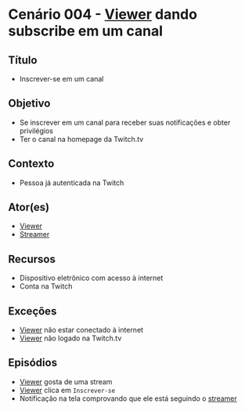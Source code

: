 # Cenário 004 - [Viewer](https://github.com/gabrielziegler3/Requisitos-2018-1/wiki/Viewer) dando subscribe em um canal

## Título
* Inscrever-se em um canal

## Objetivo
* Se inscrever em um canal para receber suas notificações e obter privilégios 
* Ter o canal na homepage da Twitch.tv

## Contexto
* Pessoa já autenticada na Twitch 

## Ator(es)
* [Viewer](https://github.com/gabrielziegler3/Requisitos-2018-1/wiki/Viewer)
* [Streamer](https://github.com/gabrielziegler3/Requisitos-2018-1/wiki/L%C3%A9xico-Streamer)

## Recursos
* Dispositivo eletrônico com acesso à internet 
* Conta na Twitch

## Exceções
* [Viewer](https://github.com/gabrielziegler3/Requisitos-2018-1/wiki/Viewer) não estar conectado à internet
* [Viewer](https://github.com/gabrielziegler3/Requisitos-2018-1/wiki/Viewer) não logado na Twitch.tv

## Episódios
* [Viewer](https://github.com/gabrielziegler3/Requisitos-2018-1/wiki/Viewer) gosta de uma stream 
* [Viewer](https://github.com/gabrielziegler3/Requisitos-2018-1/wiki/Viewer) clica em ```Inscrever-se```
* Notificação na tela comprovando que ele está seguindo o [streamer](https://github.com/gabrielziegler3/Requisitos-2018-1/wiki/L%C3%A9xico-Streamer)

